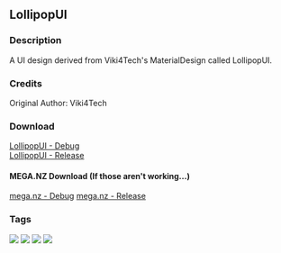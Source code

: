 ## LollipopUI
### Description
A UI design derived from Viki4Tech's MaterialDesign called LollipopUI.

### Credits
Original Author: Viki4Tech

### Download
[LollipopUI - Debug](https://github.com/Lexz-08/LollipopUI/release/download/LollipopUI/LollipopUI-Debug.dll)<br/>
[LollipopUI - Release](https://github.com/Lexz-08/LollipopUI/release/download/LollipopUI/LollipopUI-Release.dll)
#### MEGA.NZ Download (If those aren't working...)
[mega.nz - Debug](https://mega.nz/file/nBV3kCRJ#NmqIUxGKVCzXb4yuGlMWSyNXpekxEAx6jwg9AoH2iRo)
[mega.nz - Release](https://mega.nz/file/vMcxlKBJ#3BepS8b6Fve_0Lo17CULPZROl9OgiIXCHN4xEoy8oJE)

### Tags
[![](https://img.shields.io/badge/build-stable-brightgreen)](#)
[![](https://img.shields.io/badge/development-on--hold-inactive)](#)
[![](https://img.shields.io/badge/version-1-inactive)](#)
[![](https://img.shields.io/badge/GitHub--Connection-stable-brightgreen)](#)
